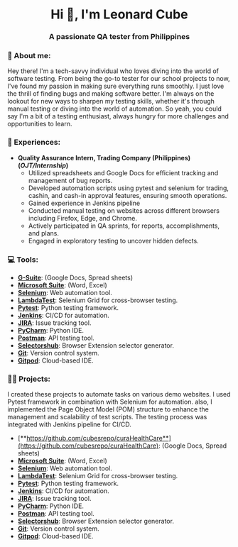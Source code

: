 <h1 align="center">Hi 👋, I'm Leonard Cube</h1>
<h3 align="center">A passionate QA tester from Philippines</h3>
<h3 align="left">💫 About me:</h3>

<p>
Hey there! I'm a tech-savvy individual who loves diving into the world of software testing. From being the go-to tester for our school projects to now, I've found my passion in making sure everything runs smoothly. I just love the thrill of finding bugs and making software better.  I'm always on the lookout for new ways to sharpen my testing skills, whether it's through manual testing or diving into the world of automation. So yeah, you could say I'm a bit of a testing enthusiast, always hungry for more challenges and opportunities to learn. 
</p>

<h3 align="left">💼 Experiences:</h3>

- **Quality Assurance Intern, Trading Company (Philippines) (_OJT/Internship_)**
  - Utilized spreadsheets and Google Docs for efficient tracking and management of bug reports.
  - Developed automation scripts using pytest and selenium for trading, cashin, and cash-in approval features, ensuring smooth operations.
  - Gained experience in Jenkins pipeline
  - Conducted manual testing on websites across different browsers including Firefox, Edge, and Chrome.
  - Actively participated in QA sprints, for reports, accomplishments, and plans.
  - Engaged in exploratory testing to uncover hidden defects.

<h3 align="left">💻 Tools:</h3>

- [**G-Suite**](https://workspace.google.com/): (Google Docs, Spread sheets)
- [**Microsoft Suite**](https://www.microsoft.com/en-us/microsoft-365): (Word, Excel)
- [**Selenium**](https://www.selenium.dev/): Web automation tool.
- [**LambdaTest**](https://www.lambdatest.com/): Selenium Grid for cross-browser testing.
- [**Pytest**](https://docs.pytest.org/en/latest/): Python testing framework.
- [**Jenkins**](https://www.jenkins.io/): CI/CD for automation.
- [**JIRA**](https://www.atlassian.com/software/jira): Issue tracking tool.
- [**PyCharm**](https://www.jetbrains.com/pycharm/): Python IDE.
- [**Postman**](https://www.postman.com/): API testing tool.
- [**Selectorshub**](https://www.selectorshub.com/): Browser Extension selector generator.
- [**Git**](https://git-scm.com/): Version control system.
- [**Gitpod**](https://www.gitpod.io/): Cloud-based IDE.

<h3 align="left">👨‍💻 Projects:</h3>
<p>
I created these projects to automate tasks on various demo websites. I used Pytest framework in combination with Selenium for automation. also, I implemented the Page Object Model (POM) structure to enhance the management and scalability of test scripts. The testing process was integrated with Jenkins pipeline for CI/CD.
</p>

- [**https://github.com/cubesrepo/curaHealthCare**](https://github.com/cubesrepo/curaHealthCare): (Google Docs, Spread sheets)
- [**Microsoft Suite**](https://www.microsoft.com/en-us/microsoft-365): (Word, Excel)
- [**Selenium**](https://www.selenium.dev/): Web automation tool.
- [**LambdaTest**](https://www.lambdatest.com/): Selenium Grid for cross-browser testing.
- [**Pytest**](https://docs.pytest.org/en/latest/): Python testing framework.
- [**Jenkins**](https://www.jenkins.io/): CI/CD for automation.
- [**JIRA**](https://www.atlassian.com/software/jira): Issue tracking tool.
- [**PyCharm**](https://www.jetbrains.com/pycharm/): Python IDE.
- [**Postman**](https://www.postman.com/): API testing tool.
- [**Selectorshub**](https://www.selectorshub.com/): Browser Extension selector generator.
- [**Git**](https://git-scm.com/): Version control system.
- [**Gitpod**](https://www.gitpod.io/): Cloud-based IDE.



